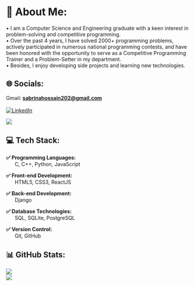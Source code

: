 # 💫 About Me:
• I am a Computer Science and Engineering graduate with a keen interest in problem-solving and competitive programming.
<br>
• Over the past 4 years, I have solved 2000+ programming problems, actively participated in numerous national programming contests, and have been honored with the opportunity to serve as a Competitive Programming Trainer and a Problem-Setter in my department.
<br>
• Besides, I enjoy developing side projects and learning new technologies.


## 🌐 Socials:
Gmail: **sabrinahossain202@gmail.com**
<br><br>
[![LinkedIn](https://img.shields.io/badge/LinkedIn-%230077B5.svg?logo=linkedin&logoColor=white)](https://www.linkedin.com/in/sabrinaakter/)

[![](https://visitcount.itsvg.in/api?id=Sabrina-Akter&icon=6&color=0)](https://visitcount.itsvg.in)

## 💻 Tech Stack:
**✅ Programming Languages:** <br>
&nbsp;&nbsp;&nbsp;&nbsp;&nbsp;&nbsp;C, C++, Python, JavaScript

**✅ Front-end Development:** <br>
&nbsp;&nbsp;&nbsp;&nbsp;&nbsp;&nbsp;HTML5, CSS3, ReactJS

**✅ Back-end Development:** <br>
&nbsp;&nbsp;&nbsp;&nbsp;&nbsp;&nbsp;Django

**✅ Database Technologies:** <br>
&nbsp;&nbsp;&nbsp;&nbsp;&nbsp;&nbsp;SQL, SQLite, PostgreSQL

**✅ Version Control:** <br>
&nbsp;&nbsp;&nbsp;&nbsp;&nbsp;&nbsp;Git, GitHub

## 📊 GitHub Stats:
<!--
![](https://github-readme-stats.vercel.app/api?username=Sabrina-Akter&theme=radical&hide_border=true&include_all_commits=true&count_private=true)<br/>
-->
![](https://github-readme-streak-stats.herokuapp.com/?user=Sabrina-Akter&theme=radical&hide_border=true)<br/>
![](https://github-readme-stats.vercel.app/api/top-langs/?username=Sabrina-Akter&theme=radical&hide_border=true&include_all_commits=true&count_private=true&layout=compact)
